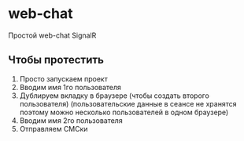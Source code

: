 # web-chat
Простой web-chat SignalR

## Чтобы протестить 
1. Просто запускаем проект
2. Вводим имя 1го пользователя
3. Дублируем вкладку в браузере (чтобы создать второго пользователя) 
          (пользовательские данные в сеансе не хранятся поэтому можно несколько пользователей в одном браузере)
4. Вводим имя 2го пользователя
5. Отправляем СМСки 
